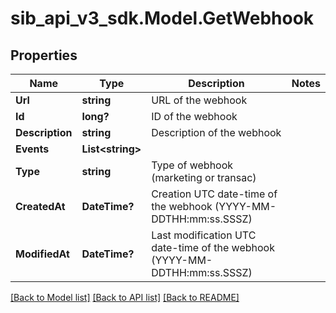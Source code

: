 # sib_api_v3_sdk.Model.GetWebhook
## Properties

Name | Type | Description | Notes
------------ | ------------- | ------------- | -------------
**Url** | **string** | URL of the webhook | 
**Id** | **long?** | ID of the webhook | 
**Description** | **string** | Description of the webhook | 
**Events** | **List&lt;string&gt;** |  | 
**Type** | **string** | Type of webhook (marketing or transac) | 
**CreatedAt** | **DateTime?** | Creation UTC date-time of the webhook (YYYY-MM-DDTHH:mm:ss.SSSZ) | 
**ModifiedAt** | **DateTime?** | Last modification UTC date-time of the webhook (YYYY-MM-DDTHH:mm:ss.SSSZ) | 

[[Back to Model list]](../README.md#documentation-for-models) [[Back to API list]](../README.md#documentation-for-api-endpoints) [[Back to README]](../README.md)

